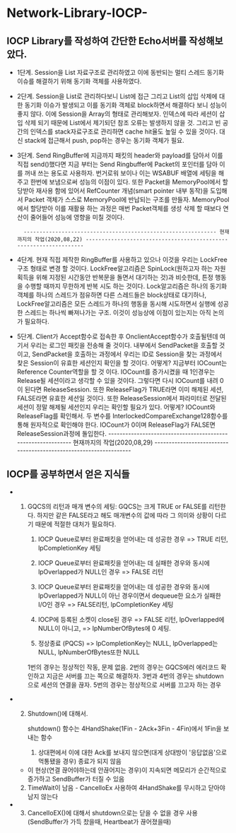 # Network-Library-IOCP-

## IOCP Library를 작성하여 간단한 Echo서버를 작성해보았다.

- 1단계. Session을 List 자료구조로 관리하였고 이에 동반되는 멀티 스레드 동기화 이슈를 해결하기 위해 동기화 객체를 사용하였다.

- 2단계. Session을 List로 관리하다보니 List에 접근 그리고 List의 삽입 삭제에 대한 동기화 이슈가 발생되고 이를 동기화 객체로 block하면서 해결하다 보니 성능이 좋지 않다.
        이에 Session을 Array의 형태로 관리해보자. 인덱스에 따라 세션이 삽입 삭제 되기 때문에 List에서 제기되던 참조 오류는 발생하지 않을 것.
        그리고 빈 공간의 인덱스를 stack자료구조로 관리하면 cache hit율도 높일 수 있을 것이다.
        대신 stack에 접근해서 push, pop하는 경우는 동기화 객체가 필요.
        
- 3단계. Send RingBuffer에 지금까지 패킷의 header와 payload를 담아서 이를 직접 send()했다면 지금 부터는 Send Ringbuffer에 Packet의 포인터를 담아 이를 꺼내 쓰는 용도로 사용하자.
        번거로워 보이나 이는 WSABUF 배열에 세팅을 해주고 한번에 보냄으로써 성능의 이점이 있다.
        또한 Packet을 MemoryPool에서 할당받아 재사용 함에 있어서 RefCounter 개념(smart pointer 내부 동작)을 도입해서 Packet 객체가 스스로 MemoryPool에 반납되는 구조를 만들자.
        MemoryPool에서 할당받아 이를 재활용 하는 과정은 매번 Packet객체를 생성 삭제 할 때보다 연산이 줄어들어 성능에 영향을 미칠 것이다.
        
        ------------------------------------------------------------- 현재까지의 작업(2020,08,22) ------------------------------------------------------------------
        
- 4단계. 현재 직접 제작한 RingBuffer를 사용하고 있으나 이것을 우리는 LockFree구조 형태로 변경 할 것이다.
        LockFree알고리즘은 SpinLock(원하고자 하는 자원 획득을 위해 지정된 시간동안 반복문을 돌면서 대기하는 것)과 비슷한데, 튼정 행동을 수행할 때까지 무한하게 반복 시도 하는 것이다.
        Lock알고리즘은 하나의 동기화 객체를 하나의 스레드가 점유하면 다른 스레드들은 block상태로 대기하나,
        LockFree알고리즘은 모든 스레드가 하나의 행동을 동시해 시도하면서 실행에 성공한 스레드는 하나씩 빠져나가는 구조.
        이것이 성능상에 이점이 있는지는 아직 논의가 필요하다.

- 5단계. Client가 Accept함수로 접속한 후 OnclientAccept함수가 호출될텐데 여기서 우리는 로그인 패킷을 전송해 줄 것이다.  내부에서 SendPacket을 호출할 것이고,
        SendPacket을 호출하는 과정에서 우리는 ID로 Session을 찾는 과정에서 찾은 Session이 유효한 세션인지 확인을 할 것이다. 어떻게? 지금부터 IOCount는 Reference Counter역할을 할 것	  이다. IOCount를 증가시켰을 때 1인경우는 Release될 세션이라고 생각할 수 있을 것이다. 그렇다면 다시 IOCount를 내려 0이 된다면 ReleaseSession. 또한 ReleaseFlag가 TRUE라면 이미 	       해제된 세션, FALSE라면 유효한 세션일 것이다. 또한 ReleaseSession에서 파라미터로 전달된 세션이 정말 해제될 세션인지 우리는 확인할 필요가 있다. 어떻게? IOCount와 ReleaseFlag를 	     확인해서. 두 변수를 InterlockedCompareExchange128함수를 통해 원자적으로 확인해야 한다. IOCount가 0이며 ReleaseFlag가 FALSE면 ReleaseSession과정에 돌입한다.
        ------------------------------------------------------------- 현재까지의 작업(2020,08,29) ------------------------------------------------------------------






## IOCP를 공부하면서 얻은 지식들

- 1. GQCS의 리턴과 매개 변수의 세팅: GQCS는 크게 TRUE or FALSE를 리턴한다.
                                  하지만 같은 FALSE라고 해도 매개변수의 값에 따라 그 의미와 상황이 다르기 때문에 적절한 대처가 필요하다.
                                  
     1. IOCP Queue로부터 완료패킷을 얻어내는 데 성공한 경우 => TRUE 리턴, lpCompletionKey 세팅

     2. IOCP Queue로부터 완료패킷을 얻어내는 데 실패한 경우와 동시에 lpOverlapped가 NULL인 경우 => FALSE 리턴

     3. IOCP Queue로부터 완료패킷을 얻어내는 데 성공한 경우와 동시에 lpOverlapped가 NULL이 아닌 경우이면서 dequeue한 요소가 실패한 I/O인 경우
	=> FALSE리턴, lpCompletionKey 세팅

     4. IOCP에 등록된 소켓이 close된 경우
	=> FALSE 리턴, lpOverlapped에 NULL이 아니고,
	=> lpNumberOfBytes에 0 세팅.

     5. 정상종료 (PQCS)
     	=> lpCompletionKey는 NULL, lpOverlapped는 NULL, lpNumberOfBytes또한 NULL
         
     1번의 경우는 정상적인 작동, 문제 없음.
     2번의 경우는 GQCS에러 에러코드 확인하고 지금은 서버를 끄는 쪽으로 해결하자.
     3번과 4번의 경우는 shutdown으로 세션의 연결을 끊자.
     5번의 경우는 정상적으로 서버를 끄고자 하는 경우

- 2. Shutdown()에 대해서.

     shutdown() 함수는 4HandShake(1Fin - 2Ack+3Fin - 4Fin)에서 1Fin을 보내는 함수
     1. 상대편에서 이에 대한 Ack를 보내지 않으면(대게 상대방이 '응답없음'으로 먹통됐을 경우) 종료가 되지 않음
	- 이 현상(연결 끊어야하는데 안끊어지는 경우)이 지속되면 메모리가 순간적으로 증가하고 SendBuffer가 터질 수 있음
     2. TimeWait이 남음
	   - CancelIoEx 사용하여 4HandShake를 무시하고 닫아야 남지 않는다
       
- 3. CancelIoEX()에 대해서
      shutdown으로는 닫을 수 없을 경우 사용 (SendBuffer가 가득 찼을때, Heartbeat가 끊어졌을때)
